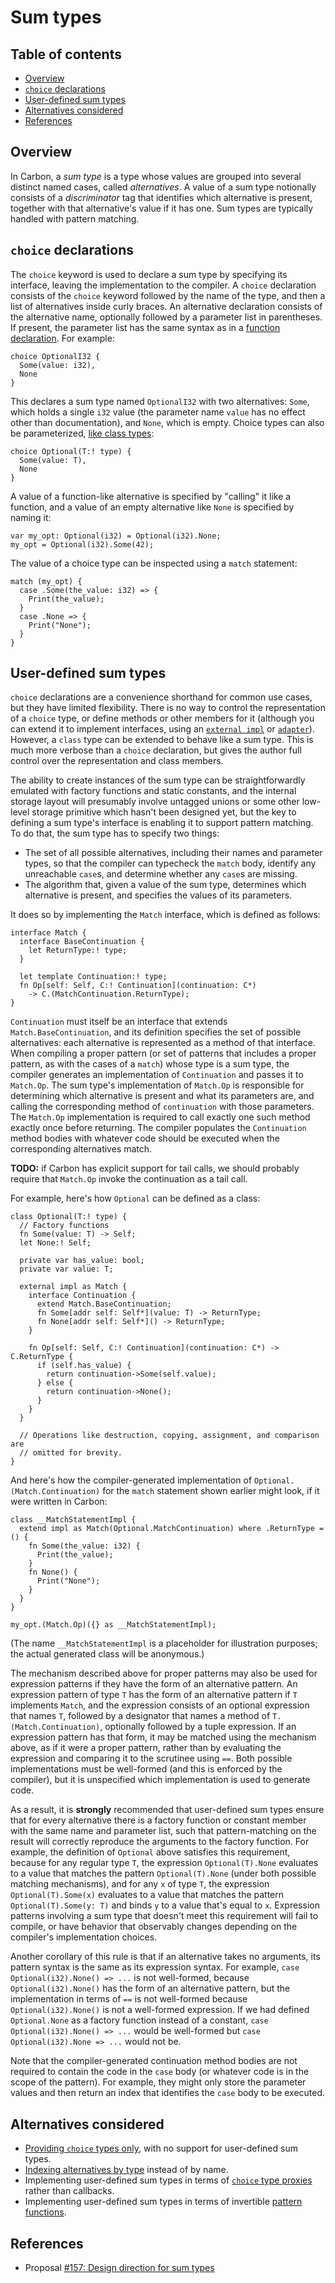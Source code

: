 # Sum types

<!--
Part of the Carbon Language project, under the Apache License v2.0 with LLVM
Exceptions. See /LICENSE for license information.
SPDX-License-Identifier: Apache-2.0 WITH LLVM-exception
-->

<!-- toc -->

## Table of contents

-   [Overview](#overview)
-   [`choice` declarations](#choice-declarations)
-   [User-defined sum types](#user-defined-sum-types)
-   [Alternatives considered](#alternatives-considered)
-   [References](#references)

<!-- tocstop -->

## Overview

In Carbon, a _sum type_ is a type whose values are grouped into several distinct
named cases, called _alternatives_. A value of a sum type notionally consists of
a _discriminator_ tag that identifies which alternative is present, together
with that alternative's value if it has one. Sum types are typically handled
with pattern matching.

## `choice` declarations

The `choice` keyword is used to declare a sum type by specifying its interface,
leaving the implementation to the compiler. A `choice` declaration consists of
the `choice` keyword followed by the name of the type, and then a list of
alternatives inside curly braces. An alternative declaration consists of the
alternative name, optionally followed by a parameter list in parentheses. If
present, the parameter list has the same syntax as in a
[function declaration](README.md#functions). For example:

```carbon
choice OptionalI32 {
  Some(value: i32),
  None
}
```

This declares a sum type named `OptionalI32` with two alternatives: `Some`,
which holds a single `i32` value (the parameter name `value` has no effect other
than documentation), and `None`, which is empty. Choice types can also be
parameterized, [like class types](generics/details.md#parameterized-types):

```carbon
choice Optional(T:! type) {
  Some(value: T),
  None
}
```

A value of a function-like alternative is specified by "calling" it like a
function, and a value of an empty alternative like `None` is specified by naming
it:

```carbon
var my_opt: Optional(i32) = Optional(i32).None;
my_opt = Optional(i32).Some(42);
```

The value of a choice type can be inspected using a `match` statement:

```carbon
match (my_opt) {
  case .Some(the_value: i32) => {
    Print(the_value);
  }
  case .None => {
    Print("None");
  }
}
```

## User-defined sum types

`choice` declarations are a convenience shorthand for common use cases, but they
have limited flexibility. There is no way to control the representation of a
`choice` type, or define methods or other members for it (although you can
extend it to implement interfaces, using an
[`external impl`](generics/overview.md#implementing-interfaces) or
[`adapter`](generics/overview.md#adapting-types)). However, a `class` type can
be extended to behave like a sum type. This is much more verbose than a `choice`
declaration, but gives the author full control over the representation and class
members.

The ability to create instances of the sum type can be straightforwardly
emulated with factory functions and static constants, and the internal storage
layout will presumably involve untagged unions or some other low-level storage
primitive which hasn't been designed yet, but the key to defining a sum type's
interface is enabling it to support pattern matching. To do that, the sum type
has to specify two things:

-   The set of all possible alternatives, including their names and parameter
    types, so that the compiler can typecheck the `match` body, identify any
    unreachable `case`s, and determine whether any `case`s are missing.
-   The algorithm that, given a value of the sum type, determines which
    alternative is present, and specifies the values of its parameters.

It does so by implementing the `Match` interface, which is defined as follows:

```carbon
interface Match {
  interface BaseContinuation {
    let ReturnType:! type;
  }

  let template Continuation:! type;
  fn Op[self: Self, C:! Continuation](continuation: C*)
    -> C.(MatchContinuation.ReturnType);
}
```

`Continuation` must itself be an interface that extends
`Match.BaseContinuation`, and its definition specifies the set of possible
alternatives: each alternative is represented as a method of that interface.
When compiling a proper pattern (or set of patterns that includes a proper
pattern, as with the cases of a `match`) whose type is a sum type, the compiler
generates an implementation of `Continuation` and passes it to `Match.Op`. The
sum type's implementation of `Match.Op` is responsible for determining which
alternative is present and what its parameters are, and calling the
corresponding method of `continuation` with those parameters. The `Match.Op`
implementation is required to call exactly one such method exactly once before
returning. The compiler populates the `Continuation` method bodies with whatever
code should be executed when the corresponding alternatives match.

**TODO:** if Carbon has explicit support for tail calls, we should probably
require that `Match.Op` invoke the continuation as a tail call.

For example, here's how `Optional` can be defined as a class:

```carbon
class Optional(T:! type) {
  // Factory functions
  fn Some(value: T) -> Self;
  let None:! Self;

  private var has_value: bool;
  private var value: T;

  external impl as Match {
    interface Continuation {
      extend Match.BaseContinuation;
      fn Some[addr self: Self*](value: T) -> ReturnType;
      fn None[addr self: Self*]() -> ReturnType;
    }

    fn Op[self: Self, C:! Continuation](continuation: C*) -> C.ReturnType {
      if (self.has_value) {
        return continuation->Some(self.value);
      } else {
        return continuation->None();
      }
    }
  }

  // Operations like destruction, copying, assignment, and comparison are
  // omitted for brevity.
}
```

And here's how the compiler-generated implementation of
`Optional.(Match.Continuation)` for the `match` statement shown earlier might
look, if it were written in Carbon:

```carbon
class __MatchStatementImpl {
  extend impl as Match(Optional.MatchContinuation) where .ReturnType = () {
    fn Some(the_value: i32) {
      Print(the_value);
    }
    fn None() {
      Print("None");
    }
  }
}

my_opt.(Match.Op)({} as __MatchStatementImpl);
```

(The name `__MatchStatementImpl` is a placeholder for illustration purposes; the
actual generated class will be anonymous.)

The mechanism described above for proper patterns may also be used for
expression patterns if they have the form of an alternative pattern. An
expression pattern of type `T` has the form of an alternative pattern if `T`
implements `Match`, and the expression consists of an optional expression that
names `T`, followed by a designator that names a method of
`T.(Match.Continuation)`, optionally followed by a tuple expression. If an
expression pattern has that form, it may be matched using the mechanism above,
as if it were a proper pattern, rather than by evaluating the expression and
comparing it to the scrutinee using `==`. Both possible implementations must be
well-formed (and this is enforced by the compiler), but it is unspecified which
implementation is used to generate code.

As a result, it is **strongly** recommended that user-defined sum types ensure
that for every alternative there is a factory function or constant member with
the same name and parameter list, such that pattern-matching on the result will
correctly reproduce the arguments to the factory function. For example, the
definition of `Optional` above satisfies this requirement, because for any
regular type `T`, the expression `Optional(T).None` evaluates to a value that
matches the pattern `Optional(T).None` (under both possible matching
mechanisms), and for any `x` of type `T`, the expression `Optional(T).Some(x)`
evaluates to a value that matches the pattern `Optional(T).Some(y: T)` and binds
`y` to a value that's equal to `x`. Expression patterns involving a sum type
that doesn't meet this requirement will fail to compile, or have behavior that
observably changes depending on the compiler's implementation choices.

Another corollary of this rule is that if an alternative takes no arguments, its
pattern syntax is the same as its expression syntax. For example,
`case Optional(i32).None() => ...` is not well-formed, because
`Optional(i32).None()` has the form of an alternative pattern, but the
implementation in terms of `==` is not well-formed because
`Optional(i32).None()` is not a well-formed expression. If we had defined
`Optional.None` as a factory function instead of a constant,
`case Optional(i32).None() => ...` would be well-formed but
`case Optional(i32).None => ...` would not be.

Note that the compiler-generated continuation method bodies are not required to
contain the code in the `case` body (or whatever code is in the scope of the
pattern). For example, they might only store the parameter values and then
return an index that identifies the `case` body to be executed.

## Alternatives considered

-   [Providing `choice` types only](/proposals/p0157.md#choice-types-only), with
    no support for user-defined sum types.
-   [Indexing alternatives by type](/proposals/p0157.md#indexing-by-type)
    instead of by name.
-   Implementing user-defined sum types in terms of
    [`choice` type proxies](/proposals/p0157.md#pattern-matching-proxies) rather
    than callbacks.
-   Implementing user-defined sum types in terms of invertible
    [pattern functions](/proposals/p0157.md#pattern-functions).

## References

-   Proposal
    [#157: Design direction for sum types](https://github.com/carbon-language/carbon-lang/pull/157)
